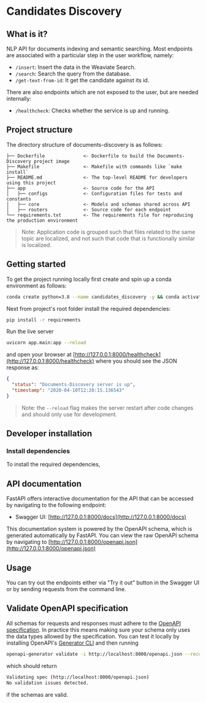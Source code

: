 # Candidates Discovery

## What is it?
NLP API for documents indexing and semantic searching. Most endpoints are associated with a particular step in the user workflow, namely:

* `/insert`: Insert the data in the Weaviate Search.
* `/search`: Search the query from the database.
* `/get-text-from-id`: It get the candidate against its id.


There are also endpoints which are not exposed to the user, but are needed internally:

* `/healthcheck`: Checks whether the service is up and running.


## Project structure

The directory structure of documents-discovery is as follows:

```
├── Dockerfile              <- Dockerfile to build the Documents-Discovery project image
├── Makefile                <- Makefile with commands like `make install`
├── README.md               <- The top-level README for developers using this project
├── app                     <- Source code for the API
│   ├── configs             <- Configuration files for tests and constants
│   ├── core                <- Models and schemas shared across API
│   ├── routers             <- Source code for each endpoint
└── requirements.txt        <- The requirements file for reproducing the production environment
```

> Note: Application code is grouped such that files related to the same topic are localized, and not such that code that is functionally similar is localized.

## Getting started
To get the project running locally first create and spin up a conda environment as follows:

```bash
conda create python=3.8 --name candidates_discovery -y && conda activate candidates_discovery
```

Next from project's root folder install the required dependencies:




```bash
pip install -r requirements
```

Run the live server

```bash
uvicorn app.main:app --reload
```

and open your browser at [http://127.0.0.1:8000/healthcheck](http://127.0.0.1:8000/healthcheck) where you should see the JSON response as:

```json
{
  "status": "Documents-Discovery server is up",
  "timestamp": "2020-04-10T12:20:15.136543"
}
```

> Note: the `--reload` flag makes the server restart after code changes and should only use for development.

## Developer installation

### Install dependencies
To install the required dependencies,


## API documentation
FastAPI offers interactive documentation for the API that can be accessed by navigating to the following endpoint:

* Swagger UI: [http://127.0.0.1:8000/docs](http://127.0.0.1:8000/docs)

This documentation system is powered by the OpenAPI schema, which is generated automatically by FastAPI. You can view the raw OpenAPI schema by navigating to [http://127.0.0.1:8000/openapi.json](http://127.0.0.1:8000/openapi.json)

## Usage

You can try out the endpoints either via "Try it out" button in the Swagger UI or by sending requests from the command line.

## Validate OpenAPI specification

All schemas for requests and responses must adhere to the [OpenAPI specification](https://swagger.io/specification/). In practice this means making sure your schema only uses the data types allowed by the specification. You can test it locally by installing OpenAPI's [Generator CLI](https://openapi-generator.tech/docs/installation) and then running

```bash
openapi-generator validate -i http://localhost:8000/openapi.json --recommend
```

which should return

```bash
Validating spec (http://localhost:8000/openapi.json)
No validation issues detected.
```

if the schemas are valid.